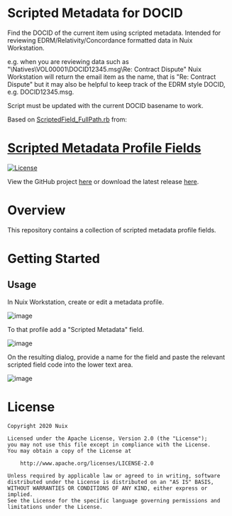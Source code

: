 # Scripted Metadata for DOCID
Find the DOCID of the current item using scripted metadata. Intended for reviewing EDRM/Relativity/Concordance formatted data in Nuix Workstation. 

e.g. when you are reviewing data such as "\\Natives\VOL00001\DOCID12345.msg\Re: Contract Dispute" Nuix Workstation will return the email item as the name, that is "Re: Contract Dispute" but it may also be helpful to keep track of the EDRM style DOCID, e.g. DOCID12345.msg.

Script must be updated with the current DOCID basename to work.

Based on [ScriptedField_FullPath.rb](https://github.com/Nuix/Scripted-Metadata-Profile-Fields/blob/master/Ruby/Pathing/ScriptedField_FullPath.rb) from:

[Scripted Metadata Profile Fields](https://github.com/Nuix/Scripted-Metadata-Profile-Fields)
================================

[![License](https://img.shields.io/badge/License-Apache%202.0-blue.svg)](http://www.apache.org/licenses/LICENSE-2.0)

View the GitHub project [here](https://github.com/Nuix/Scripted-Metadata-Profile-Fields) or download the latest release [here](https://github.com/Nuix/Scripted-Metadata-Profile-Fields/releases).

# Overview

This repository contains a collection of scripted metadata profile fields.

# Getting Started

## Usage

In Nuix Workstation, create or edit a metadata profile.

![image](https://user-images.githubusercontent.com/11775738/54219737-4d64e680-44ad-11e9-8392-f32606315e1a.png)

To that profile add a "Scripted Metadata" field.

![image](https://user-images.githubusercontent.com/11775738/54219924-8c933780-44ad-11e9-9b1a-13f7b4943124.png)

On the resulting dialog, provide a name for the field and paste the relevant scripted field code into the lower text area.

![image](https://user-images.githubusercontent.com/11775738/54220023-b2b8d780-44ad-11e9-864f-81aed6deb153.png)

# License

```
Copyright 2020 Nuix

Licensed under the Apache License, Version 2.0 (the "License");
you may not use this file except in compliance with the License.
You may obtain a copy of the License at

    http://www.apache.org/licenses/LICENSE-2.0

Unless required by applicable law or agreed to in writing, software
distributed under the License is distributed on an "AS IS" BASIS,
WITHOUT WARRANTIES OR CONDITIONS OF ANY KIND, either express or implied.
See the License for the specific language governing permissions and
limitations under the License.
```
